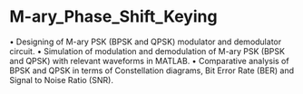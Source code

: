 # M-ary_Phase_Shift_Keying
•	Designing of M-ary PSK (BPSK and QPSK) modulator and demodulator circuit.
•	Simulation of modulation and demodulation of M-ary PSK (BPSK and QPSK) with
  relevant waveforms in MATLAB.
•	Comparative analysis of BPSK and QPSK in terms of Constellation diagrams, Bit Error
  Rate (BER) and Signal to Noise Ratio (SNR).
